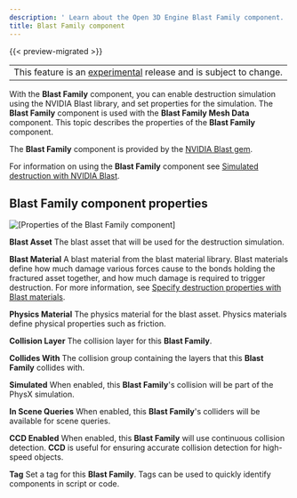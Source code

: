 ```yaml
---
description: ' Learn about the Open 3D Engine Blast Family component. '
title: Blast Family component
---
```


{{< preview-migrated >}}

|  |
| --- |
| This feature is an [experimental](/docs/userguide/ly-glos-chap#experimental) release and is subject to change.  |

With the **Blast Family** component, you can enable destruction simulation using the NVIDIA Blast library, and set properties for the simulation. The **Blast Family** component is used with the **Blast Family Mesh Data** component. This topic describes the properties of the **Blast Family** component.

The **Blast Family** component is provided by the [NVIDIA Blast gem](/docs/user-guide/gems/reference/nvidia-blast/).

For information on using the **Blast Family** component see [Simulated destruction with NVIDIA Blast](/docs/user-guide/interactivity/physics/nvidia-blast/).

## Blast Family component properties 

![\[Properties of the Blast Family component\]](/images/user-guide/physx/blast/ui-blast-family-component.png)

**Blast Asset**
The blast asset that will be used for the destruction simulation.

**Blast Material**
A blast material from the blast material library. Blast materials define how much damage various forces cause to the bonds holding the fractured asset together, and how much damage is required to trigger destruction. For more information, see [Specify destruction properties with Blast materials](/docs/user-guide/interactivity/physics/nvidia-blast/materials/).

**Physics Material**
The physics material for the blast asset. Physics materials define physical properties such as friction.

**Collision Layer**
The collision layer for this **Blast Family**.

**Collides With**
The collision group containing the layers that this **Blast Family** collides with.

**Simulated**
When enabled, this **Blast Family**'s collision will be part of the PhysX simulation.

**In Scene Queries**
When enabled, this **Blast Family**'s colliders will be available for scene queries.

**CCD Enabled**
When enabled, this **Blast Family** will use continuous collision detection. **CCD** is useful for ensuring accurate collision detection for high-speed objects.

**Tag**
Set a tag for this **Blast Family**. Tags can be used to quickly identify components in script or code.
